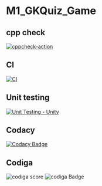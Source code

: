# M1_GKQuiz_Game

## cpp check                                                                                                                                                                     
[![cppcheck-action](https://github.com/harini1708/M1_GKQuiz_Game/actions/workflows/c-cpp.yml/badge.svg)](https://github.com/harini1708/M1_GKQuiz_Game/actions/workflows/c-cpp.yml)  
## CI 
[![CI](https://github.com/harini1708/M1_GKQuiz_Game/actions/workflows/main.yml/badge.svg)](https://github.com/harini1708/M1_GKQuiz_Game/actions/workflows/main.yml)

## Unit testing
[![Unit Testing - Unity](https://github.com/harini1708/M1_GKQuiz_Game/actions/workflows/unity.yml/badge.svg)](https://github.com/harini1708/M1_GKQuiz_Game/actions/workflows/unity.yml)

## Codacy
[![Codacy Badge](https://app.codacy.com/project/badge/Grade/5fbfd4db45ee4096aae3b4117f753ec1)](https://www.codacy.com/gh/harini1708/M1_GKQuiz_Game/dashboard?utm_source=github.com&amp;utm_medium=referral&amp;utm_content=harini1708/M1_GKQuiz_Game&amp;utm_campaign=Badge_Grade)

## Codiga

![codiga score](https://api.codiga.io/project/31032/score/svg)
![codiga Badge](https://api.codiga.io/project/31032/status/svg)





